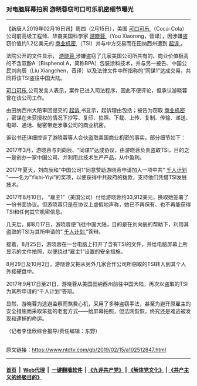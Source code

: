 ### 对电脑屏幕拍照 游晓蓉窃可口可乐机密细节曝光
------------------------

<div class="post_content">
 <p>
  【新唐人2019年02月16日讯】周四（2月15日），美国
  <a href="https://www.ntdtv.com/gb/可口可乐.htm">
   可口可乐
  </a>
  （Coca-Cola）公司前高级工程师、华裔美国科学家
  <a href="https://www.ntdtv.com/gb/游晓蓉.htm">
   游晓蓉
  </a>
  （You Xiaorong，音译），因涉嫌盗窃价值约1.2亿美元的
  <a href="https://www.ntdtv.com/gb/商业机密.htm">
   商业机密
  </a>
  （TSI）并与中方交易而在田纳西州遭到
  <a href="https://www.ntdtv.com/gb/起诉.htm">
   起诉
  </a>
  。
 </p>
 <p>
  法院公开的文件显示，
  <a href="https://www.ntdtv.com/gb/游晓蓉.htm">
   游晓蓉
  </a>
  涉嫌盗窃了几家美国公司所共有的、商业价值极高的不含双酚A（Bisphenol A，简称BPA）包装涂料技术，并与另一被告、中国公民刘向辰（Liu Xiangchen，音译）以及法律文件中所指称的“同谋1”达成交易，共同将该TSI盗往中国大陆。
 </p>
 <p>
  <a href="https://www.ntdtv.com/gb/可口可乐.htm">
   可口可乐
  </a>
  公司发言人表示，案件已进入司法程序，因此不便评论，但承认游晓蓉曾在该公司工作。
 </p>
 <p>
  由田纳西州大陪审团提交的
  <a href="https://www.ntdtv.com/gb/起诉.htm">
   起诉
  </a>
  书显示，起诉理由包括；被告为窃取
  <a href="https://www.ntdtv.com/gb/商业机密.htm">
   商业机密
  </a>
  ，密谋在未获授权的情况下抄写、复印、拍照、下载、上传、复制、传输、递送、电邮、通话、秘密带走涉事公司的商业机密。
 </p>
 <p>
  诉讼书还详细控诉了游晓蓉等人合伙盗取美国商业机密的事实，部分细节如下：
 </p>
 <p>
  2017年3月，游晓蓉与刘向辰、“同谋1”达成协议，由游晓蓉负责盗取TSI，目的之一是创办一家中国公司，并利用此技术生产产品，从中盈利。
 </p>
 <p>
  2017年夏天，刘向辰和“中国公司1”同意赞助游晓蓉申请加入一项中共“
  <a href="https://www.ntdtv.com/gb/千人计划.htm">
   千人计划
  </a>
  ”——名为“Yishi-Yiyi”的奖项，以便获得中共政府的拨款，支持他们凭借TSI发展技术。
 </p>
 <p>
  2017年8月10日， “雇主1”（美国公司）付给游晓蓉约33,912美元，换取她签署了一份书面协议。但游晓蓉只是在协议上虚假地声称，她已不再保有、也不再能获得TSI和任何其它机密信息。
 </p>
 <p>
  几天后，即8月17日，游晓蓉便飞往中国大陆，目的是在刘向辰的帮助下，利用其盗取的TSI为其所申请的“
  <a href="https://www.ntdtv.com/gb/千人计划.htm">
   千人计划
  </a>
  ”答辩。
 </p>
 <p>
  接着，8月25日，游晓蓉在一台电脑上打开了含有TSI的文件，并给电脑屏幕上所显示的文件拍照，以便绕过“雇主1”设置的安全措施。
 </p>
 <p>
  8月29日及10月2日，游晓蓉又把从另外几家合作公司所窃取的TSI转入到其个人外接硬盘中。
 </p>
 <p>
  2017年9月17日至21日，游晓蓉从美国田纳西州前往中国大陆，再次以盗取的TSI为其所申请的“千人计划”答辩。
 </p>
 <p>
  显然，游晓蓉为逃避监察而煞费心机，采用了多种盗窃手法，甚至为避开原雇主的安全措施而采取笨拙的老套方式——给屏幕拍照，但法网恢恢，终究还是难逃被发现和逮捕的命运。
 </p>
 <p>
  （记者李佳欣综合报导/责任编辑：东野）
 </p>
 <div class="single_ad">
 </div>
</div>

<br/>原文链接：https://www.ntdtv.com/gb/2019/02/15/a102512847.html


------------------------
#### [首页](https://github.com/gfw-breaker/banned-news/blob/master/README.md) &nbsp;|&nbsp; [Web代理](https://github.com/labour-camp/helloworld) &nbsp;|&nbsp; [一键翻墙软件](https://github.com/gfw-breaker/nogfw/blob/master/README.md) &nbsp;| [《九评共产党》](https://github.com/gfw-breaker/9ping.md/blob/master/README.md#九评之一评共产党是什么) | [《解体党文化》](https://github.com/gfw-breaker/jtdwh.md/blob/master/README.md) | [《共产主义的终极目的》](https://github.com/gfw-breaker/gczydzjmd.md/blob/master/README.md)

